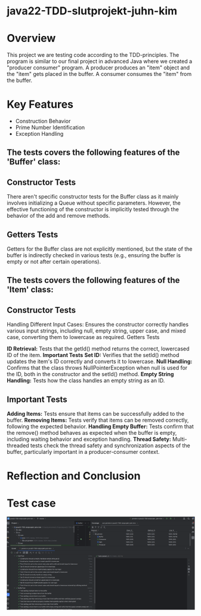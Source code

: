 # java22-TDD-slutprojekt-juhn-kim

# Overview
This project we are testing code according to the TDD-principles. The program is similar to our final project in advanced Java where 
we created a "producer consumer" program. A producer produces an "item" object and the "item" gets placed in the buffer.
A consumer consumes the "item" from the buffer.

# Key Features
* Construction Behavior
* Prime Number Identification
* Exception Handling

## The tests covers the following features of the 'Buffer' class:
## Constructor Tests
There aren't specific constructor tests for the Buffer class as it mainly involves initializing a
Queue<Item> without specific parameters. However, the effective functioning of the constructor is
implicitly tested through the behavior of the add and remove methods.

## Getters Tests
Getters for the Buffer class are not explicitly mentioned,
but the state of the buffer is indirectly checked in various tests (e.g., ensuring the buffer is empty
or not after certain operations). 


## The tests covers the following features of the 'Item' class:

## Constructor Tests
Handling Different Input Cases: Ensures the constructor correctly handles various input strings, including null, empty string, upper case, and mixed case, converting them to lowercase as required.
Getters Tests

**ID Retrieval:** Tests that the getId() method returns the correct, lowercased ID of the item.
**Important Tests**
**Set ID:** Verifies that the setId() method updates the item's ID correctly and converts it to lowercase.
**Null Handling:** Confirms that the class throws NullPointerException when null is used for the ID, both in the constructor and the setId() method.
**Empty String Handling:** Tests how the class handles an empty string as an ID.

## Important Tests
**Adding Items:** Tests ensure that items can be successfully added to the buffer.
**Removing Items:** Tests verify that items can be removed correctly, following the expected behavior.
**Handling Empty Buffer:** Tests confirm that the remove() method behaves as expected when the buffer is empty, including waiting behavior and exception handling.
**Thread Safety:** Multi-threaded tests check the thread safety and synchronization aspects of the buffer, particularly important in a producer-consumer context.

# Reflection and Conclusion


# Test case
![slutprojekt_test.png](slutprojekt_test.png)